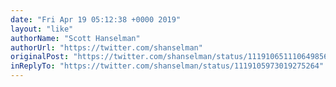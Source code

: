 ```yaml
---
date: "Fri Apr 19 05:12:38 +0000 2019"
layout: "like"
authorName: "Scott Hanselman"
authorUrl: "https://twitter.com/shanselman"
originalPost: "https://twitter.com/shanselman/status/1119106511106498563"
inReplyTo: "https://twitter.com/shanselman/status/1119105973019275264"
---
```

